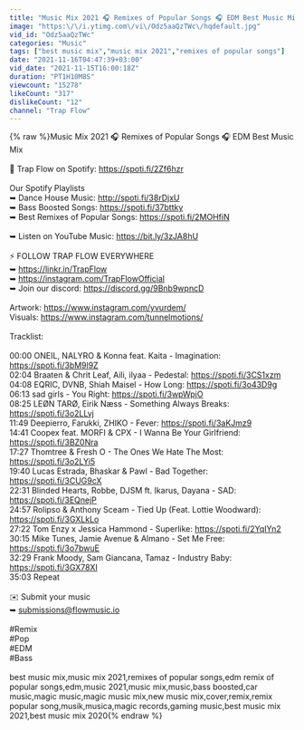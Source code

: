 ```yaml
---
title: "Music Mix 2021 🎧 Remixes of Popular Songs 🎧 EDM Best Music Mix"
image: "https:\/\/i.ytimg.com\/vi\/Odz5aaQzTWc\/hqdefault.jpg"
vid_id: "Odz5aaQzTWc"
categories: "Music"
tags: ["best music mix","music mix 2021","remixes of popular songs"]
date: "2021-11-16T04:47:39+03:00"
vid_date: "2021-11-15T16:00:18Z"
duration: "PT1H10M8S"
viewcount: "15278"
likeCount: "317"
dislikeCount: "12"
channel: "Trap Flow"
---
```

{% raw %}Music Mix 2021 🎧 Remixes of Popular Songs 🎧 EDM Best Music Mix<br /><br />🌄 Trap Flow on Spotify: <a rel="nofollow" target="blank" href="https://spoti.fi/2Zf6hzr">https://spoti.fi/2Zf6hzr</a><br /><br />Our Spotify Playlists<br />➥ Dance House Music: <a rel="nofollow" target="blank" href="http://spoti.fi/38rDjxU">http://spoti.fi/38rDjxU</a><br />➥ Bass Boosted Songs: <a rel="nofollow" target="blank" href="https://spoti.fi/37bttky">https://spoti.fi/37bttky</a><br />➥ Best Remixes of Popular Songs: <a rel="nofollow" target="blank" href="https://spoti.fi/2MOHfiN">https://spoti.fi/2MOHfiN</a><br /><br />➥ Listen on YouTube Music: <a rel="nofollow" target="blank" href="https://bit.ly/3zJA8hU">https://bit.ly/3zJA8hU</a><br /><br />⚡ FOLLOW TRAP FLOW EVERYWHERE<br />➥ <a rel="nofollow" target="blank" href="https://linkr.in/TrapFlow">https://linkr.in/TrapFlow</a><br />➥ <a rel="nofollow" target="blank" href="https://instagram.com/TrapFlowOfficial">https://instagram.com/TrapFlowOfficial</a><br />➥ Join our discord: <a rel="nofollow" target="blank" href="https://discord.gg/9Bnb9wpncD">https://discord.gg/9Bnb9wpncD</a><br /><br />Artwork: <a rel="nofollow" target="blank" href="https://www.instagram.com/yvurdem/">https://www.instagram.com/yvurdem/</a><br />Visuals: <a rel="nofollow" target="blank" href="https://www.instagram.com/tunnelmotions/">https://www.instagram.com/tunnelmotions/</a><br /><br />Tracklist:<br /><br />00:00 ONEIL, NALYRO &amp; Konna feat. Kaita - Imagination: <a rel="nofollow" target="blank" href="https://spoti.fi/3bM9l9Z">https://spoti.fi/3bM9l9Z</a><br />02:04 Braaten &amp; Chrit Leaf, Aili, ilyaa - Pedestal: <a rel="nofollow" target="blank" href="https://spoti.fi/3CS1xzm">https://spoti.fi/3CS1xzm</a><br />04:08 EQRIC, DVNB, Shiah Maisel - How Long: <a rel="nofollow" target="blank" href="https://spoti.fi/3o43D9g">https://spoti.fi/3o43D9g</a><br />06:13 sad girls - You Right: <a rel="nofollow" target="blank" href="https://spoti.fi/3wpWpjO">https://spoti.fi/3wpWpjO</a><br />08:25 LEØN TARØ, Eirik Næss - Something Always Breaks: <a rel="nofollow" target="blank" href="https://spoti.fi/3o2LLvj">https://spoti.fi/3o2LLvj</a><br />11:49 Deepierro, Farukki, ZHIKO - Fever: <a rel="nofollow" target="blank" href="https://spoti.fi/3aKJmz9">https://spoti.fi/3aKJmz9</a><br />14:41 Coopex feat. MORFI &amp; CPX - I Wanna Be Your Girlfriend: <a rel="nofollow" target="blank" href="https://spoti.fi/3BZ0Nra">https://spoti.fi/3BZ0Nra</a><br />17:27 Thomtree &amp; Fresh O - The Ones We Hate The Most: <a rel="nofollow" target="blank" href="https://spoti.fi/3o2LYi5">https://spoti.fi/3o2LYi5</a><br />19:40 Lucas Estrada, Bhaskar &amp; Pawl - Bad Together: <a rel="nofollow" target="blank" href="https://spoti.fi/3CUG9cX">https://spoti.fi/3CUG9cX</a><br />22:31 Blinded Hearts, Robbe, DJSM ft. Ikarus, Dayana - SAD: <a rel="nofollow" target="blank" href="https://spoti.fi/3EQnejP">https://spoti.fi/3EQnejP</a><br />24:57 Rolipso &amp; Anthony Sceam - Tied Up (Feat. Lottie Woodward): <a rel="nofollow" target="blank" href="https://spoti.fi/3GXLkLo">https://spoti.fi/3GXLkLo</a><br />27:22 Tom Enzy x Jessica Hammond - Superlike: <a rel="nofollow" target="blank" href="https://spoti.fi/2YqIYn2">https://spoti.fi/2YqIYn2</a><br />30:15 Mike Tunes, Jamie Avenue &amp; Almano - Set Me Free: <a rel="nofollow" target="blank" href="https://spoti.fi/3o7bwuE">https://spoti.fi/3o7bwuE</a><br />32:29 Frank Moody, Sam Giancana, Tamaz - Industry Baby: <a rel="nofollow" target="blank" href="https://spoti.fi/3GX78XI">https://spoti.fi/3GX78XI</a><br />35:03 Repeat<br /><br />✉️ Submit your music<br />➥ submissions@flowmusic.io<br /><br />#Remix<br />#Pop<br />#EDM<br />#Bass<br /><br />best music mix,music mix 2021,remixes of popular songs,edm remix of popular songs,edm,music 2021,music mix,music,bass boosted,car music,magic music,magic music mix,new music mix,cover,remix,remix popular song,musik,musica,magic records,gaming music,best music mix 2021,best music mix 2020{% endraw %}
